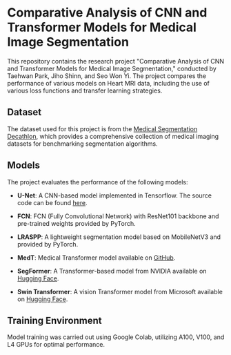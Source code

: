 # Comparative Analysis of CNN and Transformer Models for Medical Image Segmentation

This repository contains the research project "Comparative Analysis of CNN and Transformer Models for Medical Image Segmentation," conducted by Taehwan Park, Jiho Shinn, and Seo Won Yi. The project compares the performance of various models on Heart MRI data, including the use of various loss functions and transfer learning strategies.

## Dataset

The dataset used for this project is from the [Medical Segmentation Decathlon](http://medicaldecathlon.com/), which provides a comprehensive collection of medical imaging datasets for benchmarking segmentation algorithms.

## Models

The project evaluates the performance of the following models:

- **U-Net**: A CNN-based model implemented in Tensorflow. The source code can be found [here](https://github.com/shailensobhee/medical-decathlon).

- **FCN**: FCN (Fully Convolutional Network) with ResNet101 backbone and pre-trained weights provided by PyTorch.

- **LRASPP**: A lightweight segmentation model based on MobileNetV3 and provided by PyTorch.

- **MedT**: Medical Transformer model available on [GitHub](https://github.com/jeya-maria-jose/Medical-Transformer).

- **SegFormer**: A Transformer-based model from NVIDIA available on [Hugging Face](https://huggingface.co/nvidia/mit-b2).

- **Swin Transformer**: A vision Transformer model from Microsoft available on [Hugging Face](https://huggingface.co/microsoft/swinv2-large-patch4-window12-192-22k).

## Training Environment

Model training was carried out using Google Colab, utilizing A100, V100, and L4 GPUs for optimal performance.


